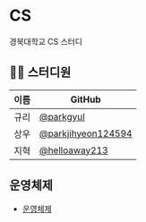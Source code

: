 # CS
경북대학교 CS 스터디

## 👨‍💻  스터디원

| 이름   | GitHub                                         |
| ---- | ---------------------------------------------- |
| 규리 | [@parkgyul](https://github.com/parkgyul) |
| 상우 | [@parkjihyeon124594](https://github.com/parkjihyeon124594) |
| 지혁 | [@helloaway213](https://github.com/helloaway213)|


## 운영체제
- [운영체제](https://github.com/KNU-CS-STUDY-PPL/CS/tree/main/OS)

